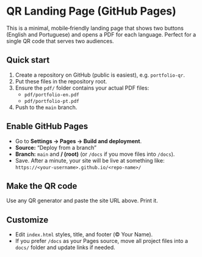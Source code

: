 # QR Landing Page (GitHub Pages)

This is a minimal, mobile‑friendly landing page that shows two buttons (English and Portuguese) 
and opens a PDF for each language. Perfect for a single QR code that serves two audiences.

## Quick start

1. Create a repository on GitHub (public is easiest), e.g. `portfolio-qr`.
2. Put these files in the repository root.
3. Ensure the `pdf/` folder contains your actual PDF files:
   - `pdf/portfolio-en.pdf`
   - `pdf/portfolio-pt.pdf`
4. Push to the `main` branch.

## Enable GitHub Pages

- Go to **Settings → Pages → Build and deployment**.
- **Source:** “Deploy from a branch”
- **Branch:** `main` and **/ (root)** (or `/docs` if you move files into `/docs`).
- Save. After a minute, your site will be live at something like:
  `https://<your-username>.github.io/<repo-name>/`

## Make the QR code

Use any QR generator and paste the site URL above. Print it.

## Customize

- Edit `index.html` styles, title, and footer (© Your Name).
- If you prefer `/docs` as your Pages source, move all project files into a `docs/` folder and update links if needed.
